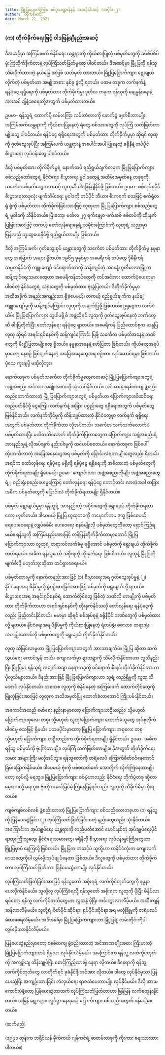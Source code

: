 ```yaml
---
title: မြို့ပြပျောက်ကြား စစ်ပွဲသဏ္ဍာန်နှင့် အဆင့်ငါးဆင့် (အပိုင်း-၂)
author:　တိုက်မောင်း
date: March 21, 2021
---
```


### (က) တိုက်ခိုက်ရေးဖြင့် ဝါဒဖြန့်ချီနည်းအဆင့်

ဒီအဆင့်မှာ အကြမ်းဖက် ဖိနှိပ်ရေး ယန္တရားကို ကိုယ်စားပြုတဲ့ ပစ်မှတ်တွေကို ခပ်စိပ်စိပ် ဗုံးကြဲတိုက်ခိုက်တာနဲ့ လုပ်ကြံသတ်ဖြတ်မှုတွေ ပါ၀င်တယ်။ ဒီအဆင့်မှာ မြို့ပြကို ရန်သူ သိမ်းပိုက်ထားတဲ့ နယ်မြေ အဖြစ် သတ်မှတ် ထားတယ်။ မြို့ပြပြောက်ကျား ရွေးချယ်လိုက်တဲ့ ပစ်မှတ်ဟာ အမျိုးအစား နှစ်ခု ခွဲလို့ ရတယ်။ ပထမ တခုက လက်နက်နဲ့ ရန်ပုံငွေ ရရှိရေးကို ပစ်မှတ်ထား တိုက်ခိုက်မှု၊ ဒုတိယ တခုက ရန်သူကို ချေမှုန်းရေးနဲ့ အားအင် ချိနဲ့စေရေးတို့အတွက် ပစ်မှတ်ထားတယ်။

ဥပမာ- ရန်သူရဲ့ ထောက်ပို့ လမ်းကြော လမ်းတံတားကို ဖောက်ခွဲ ဖျက်စီးတာမျိုး၊ အကြမ်းဖက်ယန္တရားကို ကိုယ်စားပြုနေတဲ့ ရဲတွေ စစ်သားတွေကို လုပ်ကြံ သတ်ဖြတ်တာမျိုးတွေ ပါ၀င်တယ်။ ရန်ပုံငွေ ရရှိရေးအတွက် ပစ်မှတ်ထား တိုက်ခိုက်မှုမှာ ဆိုရင် လူထုကို ဂုတ်သွေးစုပ်ပြီး အကြမ်းဖက် ယန္တရားနဲ့ အပေါင်းအပါ ပြုနေတဲ့ ခရိုနီနဲ့ တပ်ပိုင် စီးပွားရေး လုပ်ငန်းတွေ ပါ၀င်တယ်။

ဒီလို ပစ်မှတ်ထား တိုက်ခိုက်မှုရဲ့ နောက်ထပ် ရည်ရွယ်ချက်တခုက မြို့ပြပြောက်ကျား စစ်သည်တော်တွေရဲ့ နိုင်ငံရေး၊ စီးပွားရေး မူဝါဒတွေနဲ့ အထိမ်းအမှတ်နေ့ တခုခုကို သင်္ကေတပစ်မှတ်တွေကတဆင့် လူထုဆီ ဝါဒဖြန့်ချီနိုင်ဖို့ ဖြစ်တယ်။ ဥပမာ- စစ်အုပ်စုပိုင် စီးပွားရေးတခုလုံး ဖျက်သိမ်းရေး မူဝါဒကို တပ်ပိုင် ဘီယာ၊ စီးကရက် စသဖြင့် စက်ရုံတရုံ ရုံကို ပစ်မှတ်ထား တိုက်ခိုက်ခြင်းအားဖြင့် လူထုဟာ မြို့ပြပြောက်ကျား စစ်သည်တွေရဲ့ မူဝါဒကို သိနိုင်တယ်။ ပြီးတော့၊ မတ်လ ၂၇ ရက်နေ့မှာ ဖက်ဆစ် စစ်တပ်ကို ထိုးနှက်ပြခြင်းအားဖြင့် တကယ့် တော်လှန်ရေးနေ့ရဲ့ သမိုင်းကြောင်းကို လူထုရဲ့ သညာမှာ ပြန်လည် တူးဆွပေးနိုင်ဖို့ ရည်ရွယ်တာမျိုး ဖြစ်တယ်။

ဒီလို အကြမ်းဖက်၊ ဂုတ်သွေးစုပ် ယန္တားတွေကို သင်္ကေတ ပစ်မှတ်ထား တိုက်ခိုက်မှု နမူနာတွေ အမြောက် အများ ရှိတယ်။ ၁၉၆၅ ခုနှစ်မှာ အမေရိကန် တပ်တွေ ဒိုမီနီကန် သမ္မတနိုင်ငံကို ကျူးကျော် ၀င်ရောက်တာကို ဆန့်ကျင်တဲ့ အနေနဲ့၊ ဂူတီမာလာမြို့က ဆန့်ကျင်ရေးသမားတွေဟာ အမေရိကန်တပ်တွေကို တပ်အင်အား ထောက်ပံ့ပေးရာမှာ ပါ၀င်တဲ့ နိုင်ငံတွေရဲ့ သံရုံးတွေကို ပစ်မှတ်ထား ဗုံးခွဲပြတယ်။ ဒီတိုက်ခိုက်မှုမှာ အထိအခိုက် အနည်းအကျဉ်းသာ ရှိခဲ့ပေမယ့်၊ တကယ့် ရည်ရွယ်ချက်က နယ်ချဲ့ကျူးကျော်မှုကို ဆန့်ကျင်ကြောင်း လူထုကို အချက်ပြဖို့ ဖြစ်တယ်။ ဥရုဂွေးက လက်ဝဲယိမ်း မြို့ပြပြောက်ကျား တူပါမရို့စ် အဖွဲ့ဆိုရင် လူထုကို ဂုတ်သွေးစုပ်နေတဲ့ ဘဏ်တွေဆီ ဓါးပြတိုက်ပြီး တော်လှန်ရေး ရန်ပုံငွေ ရှာတယ်။ အမေရိကန် ပြည်ထောင်စုက ဆန္ဒပြလူထု ဆိုရင် အရင်းရှင်စနစ်ကို ဆန့်ကျင်ကြောင်း ပြဖို့ သင်္ကေတ ပစ်မှတ်အနေနဲ့ ဘဏ်တွေကို မီးရှို့ပြတာမျိုးတွေ ရှိတယ်။ နမူနာအနေနဲ့ ဖော်ပြတာ ဖြစ်တယ်။ ကိုယ်တွေအရပ်မှာတော့ နေ့စဉ် ဖြစ်ပျက်နေတဲ့ အခြေအနေတွေအရ စဉ်းစား လုပ်ဆောင်ရမှာ ဖြစ်တယ်။ ပုံသေ ကူးချဖို့ မဆိုလိုဘူး။

နောက်တခုက ပစ်မှတ်သင်္ကေတ တိုက်ခိုက်မှုတွေကတဆင့် မြို့ပြပြောက်ကျားတွေရဲ့ အဖွဲ့အစည်း အင်အား အချိုးအစားကို သုံးသပ်နိုင်တယ်။ အင်အားနဲ့ စနစ်တကျ ဖွဲ့စည်းတည်ဆောက်ထားတဲ့ မြို့ပြပြောက်ကျားတွေရဲ့ ပစ်မှတ်ဟာ ပြောက်ကျားစစ်ဆင်ရေး လည်ပတ်နိုင်ဖို့ ငွေကြေး၊ လက်နက်နဲ့ အခြား ပစ္စည်းတွေ ရရှိရေးအတွက် ပစ်မှတ်တွေ ဖြစ်နိုင်တယ်။ လက်နက်ကိုင်မှုကို ထိန်းချုပ်ထားတဲ့ နိုင်ငံတွေမှာ လက်နက် ရရှိရေးအတွက် ပစ်မှတ်ထား တိုက်ခိုက်တာ လိုအပ်တယ်။
သင်္ကေတ သက်သက်လောက်ပဲ ပစ်မှတ်ထားပြီး မထိတထိလောက် တိုက်ခိုက်ပြတာတွေက ပြောက်ကျား အဖွဲ့အစည်းရဲ့ အားနည်းမှုနဲ့ လိုအပ်ချက် နည်းပါးမှုကို ထင်ဟပ်စေတယ်။ နောက်တခုက ဖြစ်ပေါ်တိုးတက်လာတဲ့ အခြေအနေတွေအရ ပစ်မှတ်ကို ပြောင်းလဲရတာမျိုးတွေလည်း ရှိတယ်။ အရင်က တော်လှန်ရေး ရန်ပုံငွေ မရှိလို့ ရန်ပုံငွေ ရရှိရေးကို အဓိထားတဲ့ ပစ်မှတ်တွေကို တိုက်ခိုက်ရတာမျိုး ရှိပေမယ့်၊ ဥပမာ- ကျောင်းသား အဖွဲ့အစည်းလိုမျိုး အဖွဲ့အစည်းတွေရဲ့့ စည်းရုံးစုစည်းပေးမှုကြောင့် တော်လှန်ရေး ရန်ပုံငွေ တောင့်တင်း လာတဲ့အခါ တခြား အဓိက ပစ်မှတ်တွေကို ပြောင်းလဲ တိုက်ခိုက်ရတာမျိုး ရှိနိုင်တယ်။

ပစ်မှတ် ရွေးချယ်မှုမှာ ရန်သူရဲ့ အားနည်းတဲ့ အပိုင်းတွေကို ရွေးချယ် တိုက်ခိုက်ရတာတော့ ဟုတ်တယ်။ ဒါပေမယ့် မြို့ပြ လူထုဘ၀ကို ကမှောက်ကမ ဒုက္ခ ဖြစ်စေမယ့် ရေပေးဝေရေးနဲ့ လျှပ်စစ်မီး ပေးဝေရေး စနစ်မျိုးလို ပစ်မှတ်တွေကိုတော့ ရှောင်ကြဉ်ရမယ်။ ရန်သူကို အကြမ်းနည်းအားဖြင့် တန်ပြန်တိုက်ခိုက်တာမှာတောင် မြို့ပြ ပြောက်ကျားဟာ လူထုရဲ့ တရား၀င်လက်ခံမှု ရရှိအောင် ပစ်မှတ်ကို ရွေးချယ် တိုက်ခိုက်တတ်ရမယ်။ အဓိက ရန်သူတော် အစိုးရကို ထိုးနှက်ရေး ဖြစ်ပါတယ်။ လူထုနဲ့ မြို့ပြကို ဖျက်စီးဖို့ မဟုတ်ဘူးဆိုတာ ထင်ရှားစေရမယ်။

ပစ်မှတ်ထားမှုကို နောက်တနည်းအားဖြင့် (၁) စီးပွားရေးအရ ဂုတ်သွေးစုပ်မှုနဲ့ (၂) နိုင်ငံရေးအရ ဖိနှိပ်မှုလို့ ခွဲစဉ်းစားခြင်းအားဖြင့် ပစ်မှတ်ကို ရွေးချယ်လို့ ရတယ်။ စီးပွားရေးအရ အရင်းရှင်စနစ်ရဲ့ ထောက်တိုင်တွေ ဖြစ်တဲ့ ဘဏ်လို ဟာမျိုးကို ပစ်မှတ်ထား တိုက်ခိုက်တာဟာ အရင်းရှင်စနစ်ကို ထိုးနှက်နိုင်သလို တော်လှန်ရေး ရန်ပုံငွေကိုလည်း ဖြည့်တင်းနိုင်တယ်။ ဗမာမှာ ဆိုရင် စစ်အုပ်စုနဲ့ ခရိုနီပိုင် ဘဏ်တွေကို ပစ်မှတ်ထားလို့ ရတယ်။ နိုင်ငံရေးအရ ဖိနှိပ်မှုကို ကိုယ်စားပြုနေတဲ့ ရဲတပ်ဖွဲ့၊ စစ်သား၊ တရားရုံး၊ အကျဉ်းထောင်လို ပစ်မှတ်တွေကို ရွေးချယ် တိုက်ခိုက်နိုင်တယ်။

လူထု သိမြင်လာမှုဟာ မြို့ပြပြောက်ကျားအတွက် အားသာချက်ပဲ။ မြို့ပြ ဆိုတာ ဆက်သွယ်ရေး ကောင်းမွန် တယ်။ ကျေးလက်မှာ ရွာတရွာကို သိမ်းပိုက်နိုင်တာဟာ လူသိနည်းပြီး မြို့ပြမှာ ရန်သူရဲ့ အချက်အချာ နေရာတခုကို ၀င်ရောက် စီးနင်းတိုက်ခိုက်နိုင်တာဟာ ပိုလူသိများတယ်။ ဒီနည်းအားဖြင့် မြို့ပြပြောက်ကျားဟာ သူရဲ့ တည်ရှိမှုကို လူထု သိအောင် လုပ်နိုင်တယ်။ တစတစ လူထုကို ဖိနှိပ်နေတဲ့ အကြမ်းဖက် ထောက်တိုင်တွေကို ဖြိုလှဲခြင်းအားဖြင့် လူထုက အသိအမှတ်ပြု ထောက်ခံလာအောင် ကြိုးပမ်းနိုင်တယ်။

အကောင်အထည် ဖော်ရေး နည်းနာမှာတော့ ပြောက်ကျားတဦးတည်း၊ သို့မဟုတ် ပြောက်ကျားစုလေး တစု၊ သို့မဟုတ် လူထု/ပြောက်ကျား ထောက်ခံသူတွေ အုပ်စုလိုက် ပါ၀င်မှု စသဖြင့် ရှိမယ်။ ပထမပိုင်းမှာတော့ မြို့ပြ ပြောက်ကျား အစုလေး တစု သို့မဟုတ် ပြောက်ကျား တဦးတည်းက တိုက်ခိုက်ရတာမျိုး ရှိနိုင်တယ်။ ဥပမာ- အဓိက ရန်သူ ပစ်မှတ်ကို ဗုံးကြဲတာမျိုး၊ လုပ်ကြံ သတ်ဖြတ်တာမျိုး။ ဒီ့အတွက် တိုက်ခိုက်ရေးသမား အများကြီး မလိုအပ်ဘူး။ ရန်သူတော်ကို တရံမလပ် ကြောက်စိတ်၀င်နေအောင် ခြိမ်းခြောက်နိုင်မယ်။ ဒါပေမယ့် ဗုံးကို ပစ်စလတ်ခတ် အောတိုက် လိုက်ကြဲနေတာမျိုးတော့ လုပ်လို့ မရဘူး။ မြို့ပြပြောက်ကျား စစ်ပွဲဟာလည်း နိုင်ငံရေး တိုက်ပွဲတခု ဆိုတာ မေ့ထားလို့ မရဘူး။ ဗုံးကို အဆင်ခြင်မဲ့ ကြဲနေပြန်ရင်လည်း လူထုကို ထိခိုက်မိမှာ စိုးရတယ်။

ကျစ်ကျစ်လစ်လစ် ဖွဲ့စည်းထားတဲ့ မြို့ပြပြောက်ကျား စစ်သည်လေးတစုဟာ (၁) ရန်သူကို ပြန်ပေးဆွဲခြင်း၊ (၂) လုပ်ကြံသတ်ဖြတ်ခြင်း စတဲ့ နည်းတွေလည်း သုံးနိုင်တယ်။ အကြောင်းက အုပ်ချုပ်ရေး ယန္တရားကို လည်ပတ်အောင် မောင်းနှင်တဲ့ အုပ်ချုပ်ရေးပိုင် ရာထူးကြီးသူတွေ၊ နိုင်ငံရေးသမားတွေ၊ ခရိုနီလို စီးပွားရေး လုပ်ငန်းရှင်ကြီးတွေဟာ မြို့ပြမှာပဲ နေကြလို့ ဖြစ်တယ်။ မြို့ပြက တဆင့်ပဲ သူတို့ဟာ တနိုင်ငံလုံးက ကျေးလက် ဒေသတွေကိုပါ လွှမ်းမိုးအုပ်ချုပ်နေတာ ဖြစ်တယ်။ ဒီလူတွေကို ပစ်မှတ်ထား တိုက်ခိုက်တာ၊ လုပ်ကြံသတ်ဖြတ်တာ၊ ပြန်ပေးဆွဲတာမျိုး လုပ်နိုင်တယ်။

လုပ်ကြံသတ်ဖြတ်ခြင်းအားဖြင့် ရန်သူတော် အစိုးရရဲ့ လက်ကိုင်တုတ်တွေကို နမူနာပေးလိုက်နိုင်မယ်။ သူတို့လူ လုပ်ကြံခံရလို့ ရန်သူတော် အစိုးရက လူထုကို ပိုပြီး ဖိနှိပ်လာရင်တော့ ရန်သူ့ လက်ကိုင်တုတ်တွေဟာ လူထုနဲ့ ပိုပြီး ကင်းကွာလာလိမ့်မယ်။ အထီးကျန်ဆန်လာလိမ့်မယ်။ သူတို့ရဲ့ စိတ်ပိုင်းဆိုင်ရာ၊ ရုပ်ပိုင်းဆိုင်ရာအရ မလုံခြုံမှုကို တရံမလပ် ခံစားစေရလိမ့်မယ်။ အဲဒီအခါမှာ မြို့ပြပြောက်ကျားဟာ မြို့ပြရဲ့ လမ်းတိုင်းကိုပါ လွှမ်းမိုးလာနိုင်လိမ့်မယ်။

ပြန်ပေးဆွဲနည်းမှာတော့ စနစ်တကျ ဖွဲ့စည်းထားတဲ့ အင်အားအချိုးအစား ကြီးမားတဲ့ မြို့ပြပြောက်ကျားတပ် ရှိမှသာ လုပ်နိုင်လိမ့်မယ်။ အကြောင်းက ရန်သူ့ လက်ကိုင်တုတ်ကို အကျဉ်းချ ထိန်းချုပ်ပြီး စောင့်ကြည့်ထားဖို့ နေရာ လိုတယ်။ ဒီနေရာကို ရန်သူ့ လက်ကိုင်တုတ်တွေ လာတိုက်ရင် ခုခံနိုင်ဖို့ အင်အား လိုတယ်။ ဒါတွေ လုပ်နိုင်မှသာ ပြန်ပေးဆွဲပြီး အကျဉ်းသားခြင်း လဲလှယ်ရေး ရာဇသံပေးတာမျိုး လုပ်နိုင်မယ်။ ဒီလို အားမကောင်းပဲနဲ့တော့ ပြန်ပေးဆွဲတာထက် လုပ်ကြံသတ်ဖြတ်တာဟာ မြန်မြန် လက်စတုန်းနိုင်တယ်။ အမြန် ရွေ့လျား၊ လှုပ်ရှားနေရမယ့် ပြောက်ကျား စစ်သည်အတွက် ၀န်ပေါ့စေတယ်။

(ဆက်မည်)

(၁၉၇၁ တုန်းက ဘရိုင်ယန် မိုက်ကယ် ဂျန်ကင်ရဲ့ စာတမ်းတခုကို ကိုးကား ရေးသားထားပါတယ်။)
